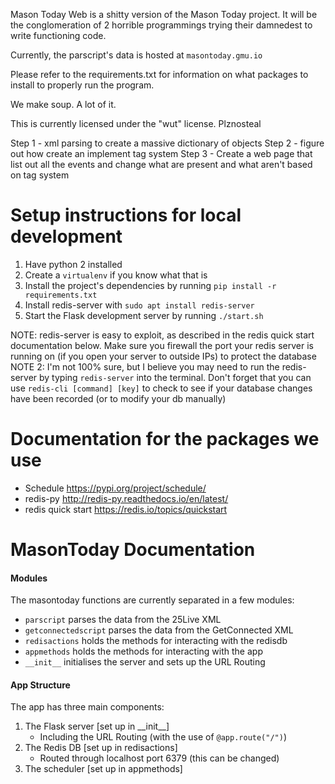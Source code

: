 Mason Today Web is a shitty version of the Mason Today project. It will be the conglomeration of 2 horrible programmings trying their damnedest to write functioning code.

Currently, the parscript's data is hosted at `masontoday.gmu.io`

Please refer to the requirements.txt for information on what packages to install to properly run the program.

We make soup. A lot of it.

This is currently licensed under the "wut" license. Plznosteal

Step 1 - xml parsing to create a massive dictionary of objects
Step 2 - figure out how create an implement tag system
Step 3 - Create a web page that list out all the events and change what are present and what aren't based on tag system  

# Setup instructions for local development

1) Have python 2 installed  
2) Create a `virtualenv` if you know what that is  
3) Install the project's dependencies by running `pip install -r requirements.txt`  
4) Install redis-server with `sudo apt install redis-server`  
5) Start the Flask development server by running `./start.sh`  

NOTE: redis-server is easy to exploit, as described in the redis quick start documentation below. Make sure you firewall the port your redis server is running on (if you open your server to outside IPs) to protect the database
NOTE 2: I'm not 100% sure, but I believe you may need to run the redis-server by typing `redis-server` into the terminal. Don't forget that you can use `redis-cli [command] [key]` to check to see if your database changes have been recorded (or to modify your db manually)

# Documentation for the packages we use

* Schedule https://pypi.org/project/schedule/
* redis-py http://redis-py.readthedocs.io/en/latest/
* redis quick start https://redis.io/topics/quickstart

# MasonToday Documentation

#### Modules
The masontoday functions are currently separated in a few modules:
* `parscript` parses the data from the 25Live XML
* `getconnectedscript` parses the data from the GetConnected XML
* `redisactions` holds the methods for interacting with the redisdb
* `appmethods` holds the methods for interacting with the app
* `__init__` initialises the server and sets up the URL Routing

#### App Structure
The app has three main components:
1) The Flask server [set up in \_\_init\_\_]  
    * Including the URL Routing (with the use of `@app.route("/")`)  
2) The Redis DB [set up in redisactions]  
    * Routed through localhost port 6379 (this can be changed)  
3) The scheduler [set up in appmethods]  

